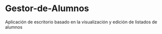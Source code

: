 # Gestor-de-Alumnos
Aplicación de escritorio basado en la visualización y edición de listados de alumnos
